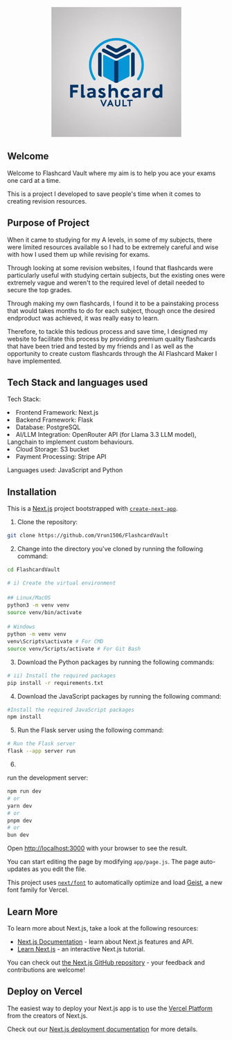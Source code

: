 <div align="center">
  <img src="https://raw.githubusercontent.com/Vrun1506/FlashcardVault/main/public/images/FlashcardVaultLogo.jpeg" alt="Centered Image" width="300" />
</div>


## Welcome
Welcome to Flashcard Vault where my aim is to help you ace your exams one card at a time. 

This is a project I developed to save people's time when it comes to creating revision resources. 


## Purpose of Project
When it came to studying for my A levels, in some of my subjects, there were limited resources available so I had to be extremely careful and wise with how I used them up while revising for exams. 

Through looking at some revision websites, I found that flashcards were particularly useful with studying certain subjects, but the existing ones were extremely vague and weren't to the required level of detail needed to secure the top grades. 

Through making my own flashcards, I found it to be a painstaking process that would takes months to do for each subject, though once the desired endproduct was achieved, it was really easy to learn. 

Therefore, to tackle this tedious process and save time, I designed my website to facilitate this process by providing premium quality flashcards that have been tried and tested by my friends and I as well as the opportunity to create custom flashcards through the AI Flashcard Maker I have implemented. 


## Tech Stack and languages used

Tech Stack:

<li>Frontend Framework: Next.js
<li>Backend Framework: Flask
<li>Database: PostgreSQL
<li>AI/LLM Integration: OpenRouter API (for Llama 3.3 LLM model), Langchain to implement custom behaviours. 
<li>Cloud Storage: S3 bucket 
<li>Payment Processing: Stripe API

Languages used: JavaScript and Python 


## Installation

This is a [Next.js](https://nextjs.org) project bootstrapped with [`create-next-app`](https://github.com/vercel/next.js/tree/canary/packages/create-next-app).


1) Clone the repository:

```bash
git clone https://github.com/Vrun1506/FlashcardVault
```

2) Change into the directory you've cloned by running the following command:
```bash
cd FlashcardVault
```



```bash
# i) Create the virtual environment

## Linux/MacOS
python3 -m venv venv
source venv/bin/activate

# Windows
python -m venv venv
venv\Scripts\activate # For CMD
source venv/Scripts/activate # For Git Bash
```


3) Download the Python packages by running the following commands:

```bash
# ii) Install the required packages
pip install -r requirements.txt
```


4) Download the JavaScript packages by running the following command:
```bash
#Install the required JavaScript packages
npm install
```

5) Run the Flask server using the following command:
```bash
# Run the Flask server
flask --app server run
```

6) 
run the development server:

```bash
npm run dev
# or
yarn dev
# or
pnpm dev
# or
bun dev
```

Open [http://localhost:3000](http://localhost:3000) with your browser to see the result.

You can start editing the page by modifying `app/page.js`. The page auto-updates as you edit the file.

This project uses [`next/font`](https://nextjs.org/docs/app/building-your-application/optimizing/fonts) to automatically optimize and load [Geist](https://vercel.com/font), a new font family for Vercel.

## Learn More

To learn more about Next.js, take a look at the following resources:

- [Next.js Documentation](https://nextjs.org/docs) - learn about Next.js features and API.
- [Learn Next.js](https://nextjs.org/learn) - an interactive Next.js tutorial.

You can check out [the Next.js GitHub repository](https://github.com/vercel/next.js) - your feedback and contributions are welcome!

## Deploy on Vercel

The easiest way to deploy your Next.js app is to use the [Vercel Platform](https://vercel.com/new?utm_medium=default-template&filter=next.js&utm_source=create-next-app&utm_campaign=create-next-app-readme) from the creators of Next.js.

Check out our [Next.js deployment documentation](https://nextjs.org/docs/app/building-your-application/deploying) for more details.
